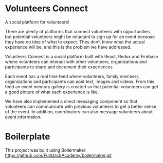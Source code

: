 # Volunteers Connect

A social platform for volunteers!

There are plenty of platforms that connect volunteers with opportunities, but potential volunteers might be reluctant to sign up for an event because they have no idea of what to expect. They don’t know what the actual experience will be, and this is the problem we have addressed.

Volunteers Connect is a social platform built with React, Redux and Firebase where volunteers can interact with other volunteers, organizations and participants to share and document their experiences. 

Each event has a real time feed where volunteers, family members, organizations and participants can post text, images and videos. From this feed an event memory gallery is created so that potential volunteers can get a good picture of what each experience is like.

We have also implemented a direct messaging component so that volunteers can communicate with previous volunteers to get a better sense of the event. In addition, coordinators can also message volunteers about event information. 

# Boilerplate

This project was built using Boilermaker: https://github.com/FullstackAcademy/boilermaker.git
